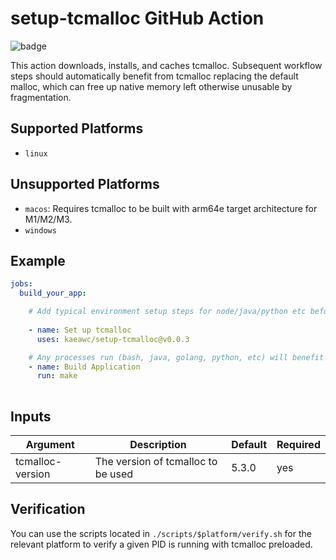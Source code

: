 # setup-tcmalloc GitHub Action
![badge](https://github.com/kaeawc/setup-tcmalloc/actions/workflows/commit.yml/badge.svg)

This action downloads, installs, and caches tcmalloc. Subsequent workflow steps should automatically benefit from tcmalloc replacing the default malloc, which can free up native memory left otherwise unusable by fragmentation.

## Supported Platforms

- `linux`

## Unsupported Platforms

- `macos`: Requires tcmalloc to be built with arm64e target architecture for M1/M2/M3.
- `windows` 

## Example
```yaml
jobs:
  build_your_app:

    # Add typical environment setup steps for node/java/python etc before tcmalloc
    
    - name: Set up tcmalloc
      uses: kaeawc/setup-tcmalloc@v0.0.3

    # Any processes run (bash, java, golang, python, etc) will benefit from using tcmalloc automatically.
    - name: Build Application
      run: make
    
```

## Inputs
| Argument | Description | Default | Required |
|----------|-------------|---------|---------|
| tcmalloc-version    | The version of tcmalloc to be used | 5.3.0 | yes |

## Verification

You can use the scripts located in `./scripts/$platform/verify.sh` for the relevant platform
to verify a given PID is running with tcmalloc preloaded.

